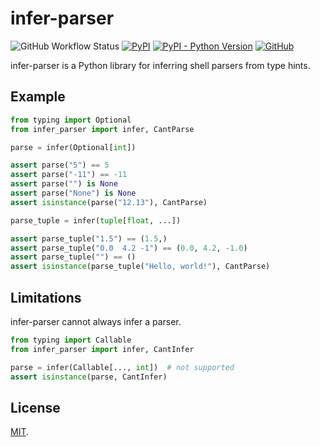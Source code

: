 infer-parser
============

![GitHub Workflow Status](https://img.shields.io/github/workflow/status/lggruspe/infer-parser/Python%20package)
[![PyPI](https://img.shields.io/pypi/v/infer_parser)](https://pypi.org/project/infer_parser/)
[![PyPI - Python Version](https://img.shields.io/pypi/pyversions/infer_parser)](https://pypi.org/project/infer_parser/)
[![GitHub](https://img.shields.io/github/license/lggruspe/infer-parser)](./LICENSE)

infer-parser is a Python library for inferring shell parsers from type hints.

Example
-------

```python
from typing import Optional
from infer_parser import infer, CantParse

parse = infer(Optional[int])

assert parse("5") == 5
assert parse("-11") == -11
assert parse("") is None
assert parse("None") is None
assert isinstance(parse("12.13"), CantParse)

parse_tuple = infer(tuple[float, ...])

assert parse_tuple("1.5") == (1.5,)
assert parse_tuple("0.0  4.2 -1") == (0.0, 4.2, -1.0)
assert parse_tuple("") == ()
assert isinstance(parse_tuple("Hello, world!"), CantParse)
```

Limitations
-----------

infer-parser cannot always infer a parser.

```python
from typing import Callable
from infer_parser import infer, CantInfer

parse = infer(Callable[..., int])  # not supported
assert isinstance(parse, CantInfer)
```

License
-------

[MIT](./LICENSE).
